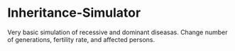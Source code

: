 # Inheritance-Simulator
Very basic simulation of recessive and dominant diseasas. Change number of generations, fertility rate, and affected persons.
